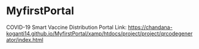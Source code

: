 # MyfirstPortal
COVID-19 Smart Vaccine Distribution Portal 
Link: https://chandana-koganti14.github.io/MyfirstPortal/xamp/htdocs/project/project/qrcodegenerator/index.html
